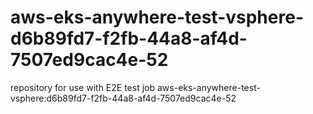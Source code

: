 # aws-eks-anywhere-test-vsphere-d6b89fd7-f2fb-44a8-af4d-7507ed9cac4e-52
repository for use with E2E test job aws-eks-anywhere-test-vsphere:d6b89fd7-f2fb-44a8-af4d-7507ed9cac4e-52
